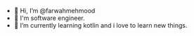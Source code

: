 - 👋 Hi, I’m @farwahmehmood
- 👀 I'm software engineer.
- 🌱 I’m currently learning kotlin and i love to learn new things.


